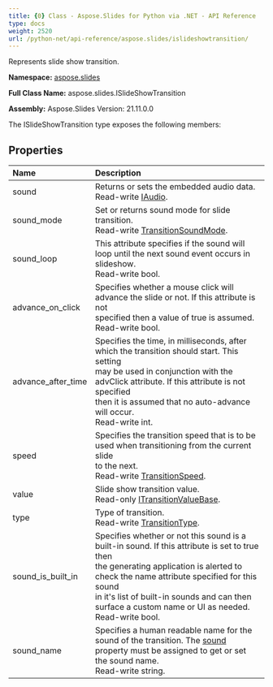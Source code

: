```yaml
---
title: {0} Class - Aspose.Slides for Python via .NET - API Reference
type: docs
weight: 2520
url: /python-net/api-reference/aspose.slides/islideshowtransition/
---
```


Represents slide show transition.

**Namespace:** [aspose.slides](/python-net/api-reference/aspose.slides/)

**Full Class Name:** aspose.slides.ISlideShowTransition

**Assembly:**  Aspose.Slides Version: 21.11.0.0

The ISlideShowTransition type exposes the following members:
## **Properties**
|**Name**|**Description**|
| :- | :- |
|sound|Returns or sets the embedded audio data.<br/>            Read-write [IAudio](/python-net/api-reference/aspose.slides/iaudio/).|
|sound_mode|Set or returns sound mode for slide transition.<br/>            Read-write [TransitionSoundMode](/python-net/api-reference/aspose.slides.slideshow/transitionsoundmode/).|
|sound_loop|This attribute specifies if the sound will loop until the next sound event occurs in<br/>            slideshow.<br/>            Read-write bool.|
|advance_on_click|Specifies whether a mouse click will advance the slide or not. If this attribute is not<br/>            specified then a value of true is assumed.<br/>            Read-write bool.|
|advance_after_time|Specifies the time, in milliseconds, after which the transition should start. This setting<br/>            may be used in conjunction with the advClick attribute. If this attribute is not specified<br/>            then it is assumed that no auto-advance will occur.<br/>            Read-write int.|
|speed|Specifies the transition speed that is to be used when transitioning from the current slide<br/>            to the next.<br/>            Read-write [TransitionSpeed](/python-net/api-reference/aspose.slides.slideshow/transitionspeed/).|
|value|Slide show transition value.<br/>            Read-only [ITransitionValueBase](/python-net/api-reference/aspose.slides.slideshow/itransitionvaluebase/).|
|type|Type of transition.<br/>            Read-write [TransitionType](/python-net/api-reference/aspose.slides.slideshow/transitiontype/).|
|sound_is_built_in|Specifies whether or not this sound is a built-in sound. If this attribute is set to true then<br/>            the generating application is alerted to check the name attribute specified for this sound<br/>            in it's list of built-in sounds and can then surface a custom name or UI as needed.<br/>            Read-write bool.|
|sound_name|Specifies a human readable name for the sound of the transition. The [sound](/python-net/api-reference/aspose.slides/islideshowtransition/) property must be assigned to get or set the sound name.<br/>            Read-write string.|
